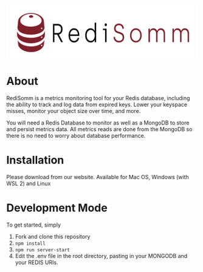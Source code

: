 ![](/assets/logo-large.png)
# About

RediSomm is a metrics monitoring tool for your Redis database, including the ability to track and log data from expired keys. Lower your keyspace misses, monitor your object size over time, and more.

You will need a Redis Database to monitor as well as a MongoDB to store and persist metrics data. All metrics reads are done from the MongoDB so there is no need to worry about database performance.

# Installation
Please download from our website. Available for Mac OS, Windows (with WSL 2) and Linux

# Development Mode
To get started, simply 
1. Fork and clone this repository
2. ```npm install```
3. ```npm run server-start```
4. Edit the .env file in the root directory, pasting in your MONGODB and your REDIS URIs.

<br>
